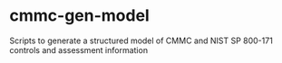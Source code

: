 # cmmc-gen-model
Scripts to generate a structured model of CMMC and NIST SP 800-171 controls and assessment information
